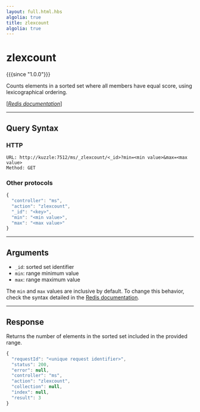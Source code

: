 ```yaml
---
layout: full.html.hbs
algolia: true
title: zlexcount
algolia: true
---
```


# zlexcount

{{{since "1.0.0"}}}

Counts elements in a sorted set where all members have equal score, using lexicographical ordering. 

[[_Redis documentation_]](https://redis.io/commands/zlexcount)

---

## Query Syntax

### HTTP

```http
URL: http://kuzzle:7512/ms/_zlexcount/<_id>?min=<min value>&max=<max value>
Method: GET
```

### Other protocols

```js
{
  "controller": "ms",
  "action": "zlexcount",
  "_id": "<key>",
  "min": "<min value>",
  "max": "<max value>"
}
```

---

## Arguments

* `_id`: sorted set identifier
* `min`: range minimum value
* `max`: range maximum value

The `min` and `max` values are inclusive by default. To change this behavior, check the syntax detailed in the [Redis documentation](https://redis.io/commands/zrangebylex).

---

## Response

Returns the number of elements in the sorted set included in the provided range.

```javascript
{
  "requestId": "<unique request identifier>",
  "status": 200,
  "error": null,
  "controller": "ms",
  "action": "zlexcount",
  "collection": null,
  "index": null,
  "result": 3
}
```
